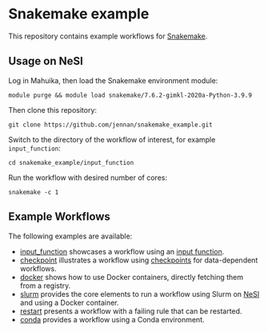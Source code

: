 # Snakemake example

This repository contains example workflows for [Snakemake](https://snakemake.readthedocs.io/en/stable/).


## Usage on NeSI

Log in Mahuika, then load the Snakemake environment module:

```
module purge && module load snakemake/7.6.2-gimkl-2020a-Python-3.9.9
```

Then clone this repository:

```
git clone https://github.com/jennan/snakemake_example.git
```

Switch to the directory of the workflow of interest, for example `input_function`:

```
cd snakemake_example/input_function
```

Run the workflow with desired number of cores:

```
snakemake -c 1
```


## Example Workflows

The following examples are available:

- [input_function](input_function) showcases a workflow using an [input function](https://snakemake.readthedocs.io/en/stable/snakefiles/rules.html#input-functions).
- [checkpoint](checkpoint) illustrates a workflow using [checkpoints](https://snakemake.readthedocs.io/en/stable/snakefiles/rules.html#data-dependent-conditional-execution) for data-dependent workflows.
- [docker](docker) shows how to use Docker containers, directly fetching them from a registry.
- [slurm](slurm) provides the core elements to run a workflow using Slurm on [NeSI](https://www.nesi.org.nz) and using a Docker container.
- [restart](restart) presents a workflow with a failing rule that can be restarted.
- [conda](conda) provides a workflow using a Conda environment.
